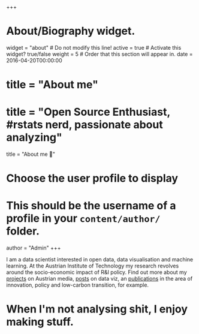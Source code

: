 +++
# About/Biography widget.
widget = "about"  # Do not modify this line!
active = true  # Activate this widget? true/false
weight = 5  # Order that this section will appear in.
date = 2016-04-20T00:00:00

# title = "About me"
# title = "Open Source Enthusiast, #rstats nerd, passionate about analyzing"
title = "About me :wave:"

# Choose the user profile to display
# This should be the username of a profile in your `content/author/` folder.
author = "Admin"
+++

I am a data scientist interested in open data, data visualisation and machine learning. At the Austrian Institute of Technology my research revolves around the socio-economic impact of R&I policy. Find out more about my [projects](#projects) on Austrian media, [posts](../post/_master/LICENSE_index.md) on data viz, an [publications](http://www.viz.netlify.com/#publications) in the area of innovation, policy and low-carbon transition, for example. 

# When I'm not analysing shit, I enjoy making stuff. 